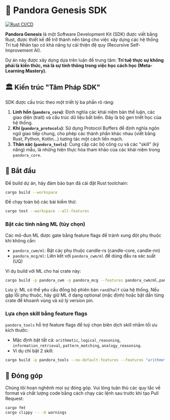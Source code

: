 # 🔱 Pandora Genesis SDK

[![Rust CI/CD](https://github.com/OWNER/REPO/actions/workflows/rust.yml/badge.svg)](https://github.com/OWNER/REPO/actions/workflows/rust.yml)

**Pandora Genesis** là một Software Development Kit (SDK) được viết bằng Rust, được thiết kế để trở thành nền tảng cho việc xây dựng các hệ thống Trí tuệ Nhân tạo có khả năng tự cải thiện đệ quy (Recursive Self-Improvement AI).

Dự án này được xây dựng dựa trên luận đề trung tâm: **Trí tuệ thực sự không phải là kiến thức, mà là sự tinh thông trong việc học cách học (Meta-Learning Mastery).**

## 🏛️ Kiến trúc "Tâm Pháp SDK"

SDK được cấu trúc theo một triết lý ba phần rõ ràng:

1.  **Linh hồn (`pandora_core`)**: Định nghĩa các khái niệm bản thể luận, các giao diện (trait) và cấu trúc dữ liệu bất biến. Đây là bộ gen triết học của hệ thống.
2.  **Khí (`pandora_protocols`)**: Sử dụng Protocol Buffers để định nghĩa ngôn ngữ giao tiếp chung, cho phép các thành phần khác nhau (viết bằng Rust, Python, Kotlin...) tương tác một cách liền mạch.
3.  **Thân xác (`pandora_tools`)**: Cung cấp các bộ công cụ và các "skill" (kỹ năng) mẫu, là những hiện thực hóa tham khảo của các khái niệm trong `pandora_core`.

## 🚀 Bắt đầu

Để build dự án, hãy đảm bảo bạn đã cài đặt Rust toolchain:

```bash
cargo build --workspace
```

Để chạy toàn bộ các bài kiểm thử:

```bash
cargo test --workspace --all-features
```

### Bật các tính năng ML (tùy chọn)

Các mô-đun ML được gate bằng feature flags để tránh xung đột phụ thuộc khi không cần:

- `pandora_cwm/ml`: Bật các phụ thuộc candle-rs (candle-core, candle-nn)
- `pandora_mcg/ml`: Liên kết với `pandora_cwm/ml` để dùng đầu ra xác suất (UQ)

Ví dụ build với ML cho hai crate này:

```bash
cargo build -p pandora_cwm -p pandora_mcg --features pandora_cwm/ml,pandora_mcg/ml
```

Lưu ý: ML có thể yêu cầu đồng bộ phiên bản `rand`/`half` của hệ thống. Nếu gặp lỗi phụ thuộc, hãy giữ ML ở dạng optional (mặc định) hoặc bật dần từng crate để khoanh vùng và xử lý version pin.

### Lựa chọn skill bằng feature flags

`pandora_tools` hỗ trợ feature flags để tuỳ chọn biên dịch skill nhằm tối ưu kích thước:

- Mặc định bật tất cả: `arithmetic`, `logical_reasoning`, `information_retrieval`, `pattern_matching`, `analogy_reasoning`.
- Ví dụ chỉ bật 2 skill:

```bash
cargo build -p pandora_tools --no-default-features --features "arithmetic,pattern_matching"
```

## 🤝 Đóng góp

Chúng tôi hoan nghênh mọi sự đóng góp. Vui lòng tuân thủ các quy tắc về format và chất lượng code bằng cách chạy các lệnh sau trước khi tạo Pull Request:

```bash
cargo fmt
cargo clippy -- -D warnings
```
